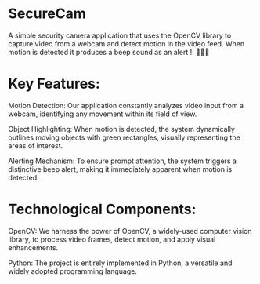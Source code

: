 # SecureCam
A simple security camera application that uses the OpenCV library to capture video from a webcam and detect motion in the video feed. When motion is detected it produces a beep sound as an alert !! 🚨🚨🚨

# Key Features:

Motion Detection: Our application constantly analyzes video input from a webcam, identifying any movement within its field of view.<br />

Object Highlighting: When motion is detected, the system dynamically outlines moving objects with green rectangles, visually representing the areas of interest.<br />

Alerting Mechanism: To ensure prompt attention, the system triggers a distinctive beep alert, making it immediately apparent when motion is detected.<br />

# Technological Components:

OpenCV: We harness the power of OpenCV, a widely-used computer vision library, to process video frames, detect motion, and apply visual enhancements.<br />

Python: The project is entirely implemented in Python, a versatile and widely adopted programming language.<br />
